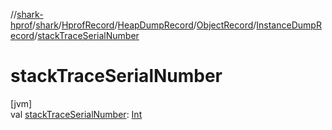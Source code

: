 //[shark-hprof](../../../../../../index.md)/[shark](../../../../index.md)/[HprofRecord](../../../index.md)/[HeapDumpRecord](../../index.md)/[ObjectRecord](../index.md)/[InstanceDumpRecord](index.md)/[stackTraceSerialNumber](stack-trace-serial-number.md)

# stackTraceSerialNumber

[jvm]\
val [stackTraceSerialNumber](stack-trace-serial-number.md): [Int](https://kotlinlang.org/api/latest/jvm/stdlib/kotlin/-int/index.html)
